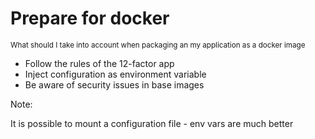 # Prepare for docker

<small>What should I take into account when packaging an my application as a
docker image</small>

* Follow the rules of the 12-factor app
* Inject configuration as environment variable
* Be aware of security issues in base images

Note:

It is possible to mount a configuration file - env vars are much better
